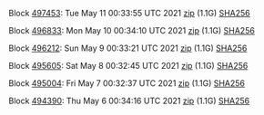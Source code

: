 Block [497453](https://testnet-insight.dashevo.org/insight/block/00000184d4814cb831d910b3c3e41611e01710e5b97f61fca1f63514fac63d6f): Tue May 11 00:33:55 UTC 2021 [zip](https://dash-bootstrap.ams3.digitaloceanspaces.com/testnet/2021-05-11/bootstrap.dat.zip) (1.1G) [SHA256](https://dash-bootstrap.ams3.digitaloceanspaces.com/testnet/2021-05-11/sha256.txt)

Block [496833](https://testnet-insight.dashevo.org/insight/block/00000157a186fed10a9a14ae139bc5b7817fd8468cf9a0107123ed12635cdc2a): Mon May 10 00:34:10 UTC 2021 [zip](https://dash-bootstrap.ams3.digitaloceanspaces.com/testnet/2021-05-10/bootstrap.dat.zip) (1.1G) [SHA256](https://dash-bootstrap.ams3.digitaloceanspaces.com/testnet/2021-05-10/sha256.txt)

Block [496212](https://testnet-insight.dashevo.org/insight/block/000000e0ea8584892abc9802267f956c5afba28d3bf65c6a4db95e711a767a1f): Sun May  9 00:33:21 UTC 2021 [zip](https://dash-bootstrap.ams3.digitaloceanspaces.com/testnet/2021-05-09/bootstrap.dat.zip) (1.1G) [SHA256](https://dash-bootstrap.ams3.digitaloceanspaces.com/testnet/2021-05-09/sha256.txt)

Block [495605](https://testnet-insight.dashevo.org/insight/block/000000fb15adfa5d02c32579334c97c02f86004a4e88b14488b7bef361bfbed7): Sat May  8 00:32:45 UTC 2021 [zip](https://dash-bootstrap.ams3.digitaloceanspaces.com/testnet/2021-05-08/bootstrap.dat.zip) (1.1G) [SHA256](https://dash-bootstrap.ams3.digitaloceanspaces.com/testnet/2021-05-08/sha256.txt)

Block [495004](https://testnet-insight.dashevo.org/insight/block/0000010b4ccc18261c913f2f6439a81e7d4b0e6b1ef4f6d0cb3d65ee11c5cc34): Fri May  7 00:32:37 UTC 2021 [zip](https://dash-bootstrap.ams3.digitaloceanspaces.com/testnet/2021-05-07/bootstrap.dat.zip) (1.1G) [SHA256](https://dash-bootstrap.ams3.digitaloceanspaces.com/testnet/2021-05-07/sha256.txt)

Block [494390](https://testnet-insight.dashevo.org/insight/block/000000b484803b6ae262132d7325b669d0c14aacab2798874f1ce1da44d77be0): Thu May  6 00:34:16 UTC 2021 [zip](https://dash-bootstrap.ams3.digitaloceanspaces.com/testnet/2021-05-06/bootstrap.dat.zip) (1.1G) [SHA256](https://dash-bootstrap.ams3.digitaloceanspaces.com/testnet/2021-05-06/sha256.txt)
